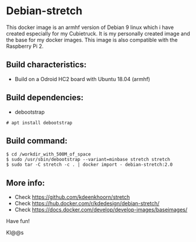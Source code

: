 # Debian-stretch
This docker image is an armhf version of Debian 9 linux which i have created especially for my Cubietruck. It is my personally created image and the base for my docker images. This image is also compatible with the Raspberry Pi 2.

## Build characteristics:
- Build on a Odroid HC2 board with Ubuntu 18.04 (armhf)

## Build dependencies:
- debootstrap 
```
# apt install debootstrap
```

## Build command:
```
$ cd /workdir_with_500M_of_space
$ sudo /usr/sbin/debootstrap --variant=minbase stretch stretch
$ sudo tar -C stretch -c . | docker import - debian-stretch:2.0

```

## More info:
- Check https://github.com/kdeenkhoorn/stretch
- Check https://hub.docker.com/r/kdedesign/debian-stretch/
- Check https://docs.docker.com/develop/develop-images/baseimages/

Have fun!

Kl@@s
